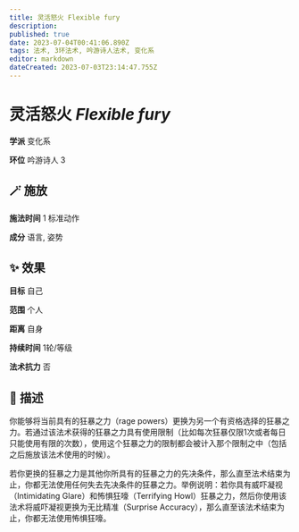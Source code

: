 ```yaml
---
title: 灵活怒火 Flexible fury
description: 
published: true
date: 2023-07-04T00:41:06.890Z
tags: 法术, 3环法术, 吟游诗人法术, 变化系
editor: markdown
dateCreated: 2023-07-03T23:14:47.755Z
---
```


# **灵活怒火** *Flexible fury*

**学派** 变化系 

**环位** 吟游诗人 3

## 🪄 施放

**施法时间** 1 标准动作

**成分** 语言, 姿势

## ✨ 效果 

**目标** 自己 

**范围** 个人

**距离** 自身  

**持续时间** 1轮/等级 

**法术抗力** 否

## 📖 描述

你能够将当前具有的狂暴之力（rage powers）更换为另一个有资格选择的狂暴之力。若通过该法术获得的狂暴之力具有使用限制（比如每次狂暴仅限1次或者每日只能使用有限的次数），使用这个狂暴之力的限制都会被计入那个限制之中（包括之后施放该法术使用的时候）。

若你更换的狂暴之力是其他你所具有的狂暴之力的先决条件，那么直至法术结束为止，你都无法使用任何失去先决条件的狂暴之力。举例说明：若你具有威吓凝视（Intimidating Glare）和怖惧狂嚎（Terrifying Howl）狂暴之力，然后你使用该法术将威吓凝视更换为无比精准（Surprise Accuracy），那么直至该法术结束为止，你都无法使用怖惧狂嚎。
    
